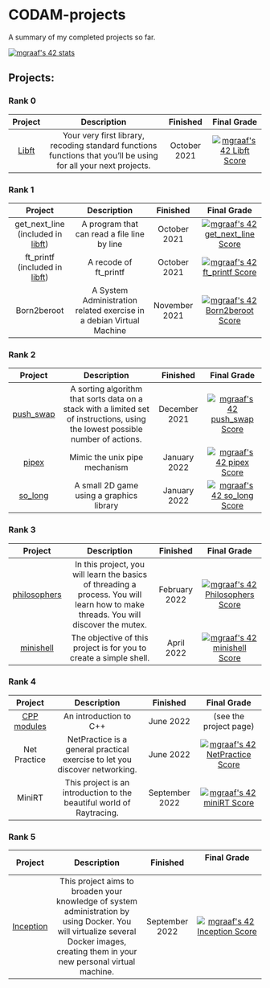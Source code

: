 # CODAM-projects
A summary of my completed projects so far.

[![mgraaf's 42 stats](https://badge42.vercel.app/api/v2/cl8kigvn400730hjwbzdxbs83/stats?cursusId=21&coalitionId=58)](https://github.com/JaeSeoKim/badge42)

## Projects:

### Rank 0
|                    Project                    |                                                   Description                                                   |   Finished   | Final Grade  |
| :-------------------------------------------: | :-------------------------------------------------------------------------------------------------------------: | :----------: | :---------------------------------------------------------------------------------------------------------------------------------------------------------------------------: |
| [Libft](https://github.com/maiadegraaf/libft) | Your very first library, recoding standard functions functions that you’ll be using for all your next projects. | October 2021 |                [![mgraaf's 42 Libft Score](https://badge42.vercel.app/api/v2/cl8kigvn400730hjwbzdxbs83/project/2365202)](https://github.com/JaeSeoKim/badge42)                |

### Rank 1

|                                  Project                                  |                             Description                              |   Finished    | Final Grade  |
| :-----------------------------------------------------------------------: | :------------------------------------------------------------------: | :-----------: | :----------------------------------------------------------------------------------------------------------------------------------------------------------------------------: |
| get_next_line (included in [libft](https://github.com/maiadegraaf/libft)) |             A program that can read a file line by line              | October 2021  |            [![mgraaf's 42 get_next_line Score](https://badge42.vercel.app/api/v2/cl8kigvn400730hjwbzdxbs83/project/2378741)](https://github.com/JaeSeoKim/badge42)             |
|   ft_printf (included in [libft](https://github.com/maiadegraaf/libft))   |                        A recode of ft_printf                         | October 2021  |              [![mgraaf's 42 ft_printf Score](https://badge42.vercel.app/api/v2/cl8kigvn400730hjwbzdxbs83/project/2378740)](https://github.com/JaeSeoKim/badge42)               |
|                                Born2beroot                                | A System Administration related exercise in a debian Virtual Machine | November 2021 |             [![mgraaf's 42 Born2beroot Score](https://badge42.vercel.app/api/v2/cl8kigvn400730hjwbzdxbs83/project/2378739)](https://github.com/JaeSeoKim/badge42)              |


### Rank 2
|                        Project                        |                                                           Description                                                           |   Finished    | Final Grade                   |
| :---------------------------------------------------: | :-----------------------------------------------------------------------------------------------------------------------------: | :-----------: | :---------------------------------------------------------------------------------------------------------------------------------------------------------------------------------------------: |
| [push_swap](https://github.com/maiadegraaf/push_swap) | A sorting algorithm that sorts data on a stack with a limited set of instructions, using the lowest possible number of actions. | December 2021 |                       [![mgraaf's 42 push_swap Score](https://badge42.vercel.app/api/v2/cl8kigvn400730hjwbzdxbs83/project/2423772)](https://github.com/JaeSeoKim/badge42)                       |
|     [pipex](https://github.com/maiadegraaf/pipex)     |                                                  Mimic the unix pipe mechanism                                                  | January 2022  |                         [![mgraaf's 42 pipex Score](https://badge42.vercel.app/api/v2/cl8kigvn400730hjwbzdxbs83/project/2442123)](https://github.com/JaeSeoKim/badge42)                         |
|   [so_long](https://github.com/maiadegraaf/so_long)   |                                            A small 2D game using a graphics library                                             | January 2022  |                        [![mgraaf's 42 so_long Score](https://badge42.vercel.app/api/v2/cl8kigvn400730hjwbzdxbs83/project/2423771)](https://github.com/JaeSeoKim/badge42)                        |

### Rank 3

|                          Project                           |                                                             Description                                                             |   Finished    | Final Grade         |
| :--------------------------------------------------------: | :---------------------------------------------------------------------------------------------------------------------------------: | :-----------: | :-----------------------------------------------------------------------------------------------------------------------------------------------------------------------------------: |
| [philosophers](https:/github.com/maiadegraaf/philosophers) | In this project, you will learn the basics of threading a process. You will learn how to make threads. You will discover the mutex. | February 2022 |                [![mgraaf's 42 Philosophers Score](https://badge42.vercel.app/api/v2/cl8kigvn400730hjwbzdxbs83/project/2460556)](https://github.com/JaeSeoKim/badge42)                 |
|    [minishell](https:/github.com/maiadegraaf/minishell)    |                                 The objective of this project is for you to create a simple shell.                                  |  April 2022   |                  [![mgraaf's 42 minishell Score](https://badge42.vercel.app/api/v2/cl8kigvn400730hjwbzdxbs83/project/2530467)](https://github.com/JaeSeoKim/badge42)                  |

### Rank 4

|                     Project                      |                                 Description                                 |    Finished    | Final Grade  |
| :----------------------------------------------: | :-------------------------------------------------------------------------: | :------------: | :----------------------------------------------------------------------------------------------------------------------------------------------------------------------------: |
| [CPP modules](https:/github.com/maiadegraaf/cpp) |                           An introduction to C++                            |   June 2022    |                                                                             (see the project page)                                                                             |
|                   Net Practice                   | NetPractice is a general practical exercise to let you discover networking. |   June 2022    |             [![mgraaf's 42 NetPractice Score](https://badge42.vercel.app/api/v2/cl8kigvn400730hjwbzdxbs83/project/2608036)](https://github.com/JaeSeoKim/badge42)              |
|                      MiniRT                      |    This project is an introduction to the beautiful world of Raytracing.    | September 2022 |                [![mgraaf's 42 miniRT Score](https://badge42.vercel.app/api/v2/cl8kigvn400730hjwbzdxbs83/project/2572377)](https://github.com/JaeSeoKim/badge42)                |

### Rank 5
|                       Project                        |                                                                                     Description                                                                                      |    Finished    | Final Grade &nbsp;&nbsp;&nbsp;&nbsp;&nbsp;&nbsp;&nbsp;&nbsp;&nbsp;&nbsp;&nbsp;&nbsp;&nbsp;&nbsp;&nbsp;&nbsp;&nbsp;&nbsp;&nbsp;&nbsp;&nbsp;&nbsp;&nbsp;&nbsp;&nbsp;&nbsp;&nbsp; |
| :--------------------------------------------------: | :----------------------------------------------------------------------------------------------------------------------------------------------------------------------------------: | :------------: | :---------------------------------------------------------------------------------------------------------------------------------------------------------------------------: |
| [Inception](https:/github.com/maiadegraaf/inception) | This project aims to broaden your knowledge of system administration by using Docker. You will virtualize several Docker images, creating them in your new personal virtual machine. | September 2022 |              [![mgraaf's 42 Inception Score](https://badge42.vercel.app/api/v2/cl8kigvn400730hjwbzdxbs83/project/2659817)](https://github.com/JaeSeoKim/badge42)              |